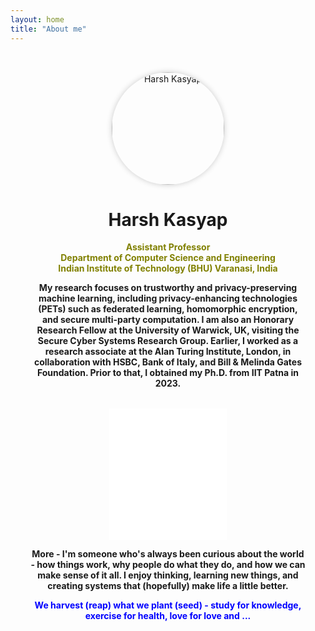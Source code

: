 ```yaml
---
layout: home
title: "About me"
---
```


<div style="text-align:center; padding: 2rem;">

  <!-- Profile Photo -->
  <img src="/assets/images/profile.JPG" alt="Harsh Kasyap" style="width: 180px; height: 180px; border-radius: 50%; object-fit: cover; box-shadow: 0 0 10px rgba(0,0,0,0.2);">
  <h1>Harsh Kasyap</h1>

  <!-- Intro -->
  <p style="margin-top: 1rem; color:olive;"><strong>Assistant Professor<br>Department of Computer Science and Engineering<br>Indian Institute of Technology (BHU) Varanasi, India</strong></p>
  <p><strong>My research focuses on trustworthy and privacy-preserving machine learning, including privacy-enhancing technologies (PETs) such as federated learning, homomorphic encryption, and secure multi-party computation. I am also an Honorary Research Fellow at the University of Warwick, UK, visiting the Secure Cyber Systems Research Group. Earlier, I worked as a research associate at the Alan Turing Institute, London, in collaboration with HSBC, Bank of Italy, and Bill & Melinda Gates Foundation. Prior to that, I obtained my Ph.D. from IIT Patna in 2023.</strong></p>

  <!-- Quote Widget -->
  <div style="margin-top: 2rem;">
    <iframe 
      align="center"
      src="//widget.calendarlabs.com/v1/quot.php?cid=101&ver=1.2&uid=3445174731&c=random&l=en&cbg=FFFFFF&cb=1&cbc=000000&cf=calibri&cfg=000000&qfs=bi&qta=center&tfg=000000&tfs=bi&afc=000000&afs=i" 
      width="188" 
      height="210" 
      marginwidth="0" 
      marginheight="0" 
      frameborder="0" 
      scrolling="no" 
      allowtransparency="true">
    </iframe>
  </div>
  
<p><strong>More - I'm someone who's always been curious about the world - how things work, why people do what they do, and how we can make sense of it all. I enjoy thinking, learning new things, and creating systems that (hopefully) make life a little better.</strong></p>
  <p style="color:blue;"><strong>We harvest (reap) what we plant (seed) - study for knowledge, exercise for health, love for love and ...</strong></p>

</div>
